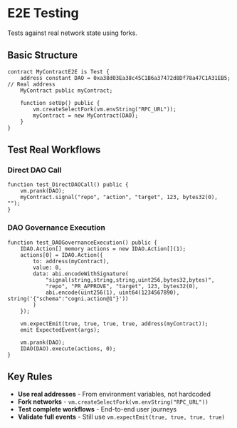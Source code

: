 # E2E Testing

Tests against real network state using forks.

## Basic Structure
```solidity
contract MyContractE2E is Test {
    address constant DAO = 0xa38d03Ea38c45C1B6a37472d8Df78a47C1A31EB5; // Real address
    MyContract public myContract;

    function setUp() public {
        vm.createSelectFork(vm.envString("RPC_URL"));
        myContract = new MyContract(DAO);
    }
}
```

## Test Real Workflows

### Direct DAO Call
```solidity
function test_DirectDAOCall() public {
    vm.prank(DAO);
    myContract.signal("repo", "action", "target", 123, bytes32(0), "");
}
```

### DAO Governance Execution
```solidity
function test_DAOGovernanceExecution() public {
    IDAO.Action[] memory actions = new IDAO.Action[](1);
    actions[0] = IDAO.Action({
        to: address(myContract),
        value: 0,
        data: abi.encodeWithSignature(
            "signal(string,string,string,uint256,bytes32,bytes)",
            "repo", "PR_APPROVE", "target", 123, bytes32(0),
            abi.encode(uint256(1), uint64(1234567890), string('{"schema":"cogni.action@1"}'))
        )
    });

    vm.expectEmit(true, true, true, true, address(myContract));
    emit ExpectedEvent(args);

    vm.prank(DAO);
    IDAO(DAO).execute(actions, 0);
}
```

## Key Rules

- **Use real addresses** - From environment variables, not hardcoded
- **Fork networks** - `vm.createSelectFork(vm.envString("RPC_URL"))`
- **Test complete workflows** - End-to-end user journeys
- **Validate full events** - Still use `vm.expectEmit(true, true, true, true)`